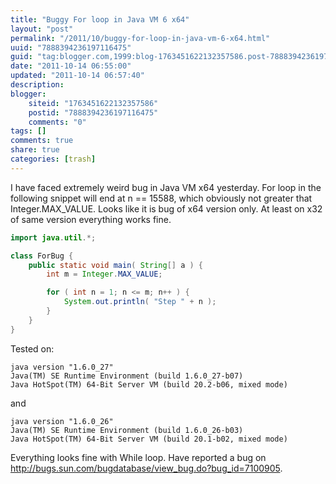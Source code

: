 ```yaml
---
title: "Buggy For loop in Java VM 6 x64"
layout: "post"
permalink: "/2011/10/buggy-for-loop-in-java-vm-6-x64.html"
uuid: "7888394236197116475"
guid: "tag:blogger.com,1999:blog-1763451622132357586.post-7888394236197116475"
date: "2011-10-14 06:55:00"
updated: "2011-10-14 06:57:40"
description: 
blogger:
    siteid: "1763451622132357586"
    postid: "7888394236197116475"
    comments: "0"
tags: []
comments: true
share: true
categories: [trash]
---
```


I have faced extremely weird bug in Java VM x64 yesterday. 
For loop in the following snippet will end at n == 15588, which obviously not greater that Integer.MAX_VALUE. 
Looks like it is bug of x64 version only. At least on x32 of same version everything works fine.

```java
import java.util.*;

class ForBug {
    public static void main( String[] a ) {
        int m = Integer.MAX_VALUE;

        for ( int n = 1; n <= m; n++ ) {
            System.out.println( "Step " + n );
        }
    }
}
```

Tested on:

```text
java version "1.6.0_27"
Java(TM) SE Runtime Environment (build 1.6.0_27-b07)
Java HotSpot(TM) 64-Bit Server VM (build 20.2-b06, mixed mode)
```

and

```text
java version "1.6.0_26"
Java(TM) SE Runtime Environment (build 1.6.0_26-b03)
Java HotSpot(TM) 64-Bit Server VM (build 20.1-b02, mixed mode)
```

Everything looks fine with While loop.
Have reported a bug on <a href="http://bugs.sun.com/bugdatabase/view_bug.do?bug_id=7100905">http://bugs.sun.com/bugdatabase/view_bug.do?bug_id=7100905</a>.
